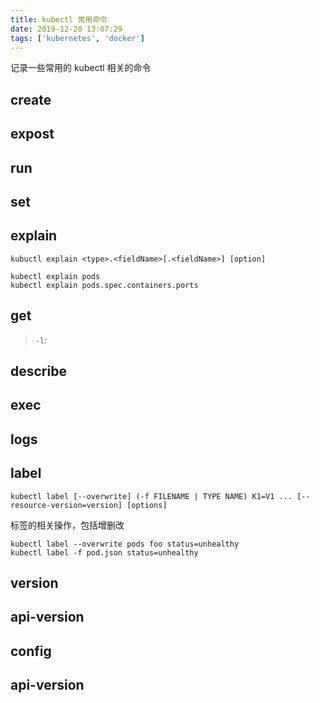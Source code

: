 ```yaml
---
title: kubectl 常用命令
date: 2019-12-20 13:07:29
tags: ['kubernetes', 'docker']
---
```


记录一些常用的 kubectl 相关的命令
<!-- more -->

## create


## expost


## run


## set


## explain

`kubuctl explain <type>.<fieldName>[.<fieldName>] [option]`



```
kubectl explain pods
kubectl explain pods.spec.containers.ports
```

## get


> `-l`: 


## describe


## exec 


## logs


## label
`kubectl label [--overwrite] (-f FILENAME | TYPE NAME) K1=V1 ... [--resource-version=version]
[options]`

标签的相关操作，包括增删改

```
kubectl label --overwrite pods foo status=unhealthy
kubectl label -f pod.json status=unhealthy
```


## version

## api-version

## config

## api-version